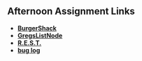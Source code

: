 ## Afternoon Assignment Links

* **[BurgerShack](https://github.com/Ross-Crimson/burgerShack)**
* **[GregsListNode](https://github.com/Ross-Crimson/GregsListNode)**
* **[R.E.S.T.](https://github.com/Ross-Crimson/r_e_s_t)**
* **[bug log](https://github.com/Ross-Crimson/bug_log)**
